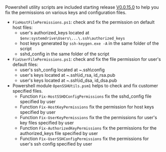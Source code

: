 Powershell utility scripts are included starting release [V0.0.15.0](https://github.com/PowerShell/Win32-OpenSSH/releases/tag/v0.0.15.0) to help you fix the permissions on various keys and configuration files.
  - `FixHostFilePermissions.ps1`: check and fix the permission on default host files:
    - user's authorized_keys located at ```$env:systemdrive\Users\...\.ssh\authorized_keys```
    - host keys generated by `ssh-keygen.exe -A` in the same folder of the script
    - sshd_config in the same folder of the script
  - `FixUserFilePermissions.ps1`: check and fix the file permission for user's default files: 
    - user's ssh_config located at ~\.ssh\config
    - user's keys located at ~\.ssh\id_rsa, id_rsa.pub
    - user's keys located at ~\.ssh\id_dsa, id_dsa.pub
  - Powershell module `OpenSSHUtils.psm1` helps to check and fix customer specified files.
    - Function `Fix-HostSSHDConfigPermissions` fix the sshd_config file specified by user
    - Function `Fix-HostKeyPermissions` fix the permission for host keys specified by user
    - Function `Fix-UserKeyPermissions` fix the the permissions for user's key files specified by user
    - Function `Fix-AuthorizedKeyPermissions` fix the permissions for the authorized_keys file specified by user
    - Function `Fix-UserSSHConfigPermissions` fix the permissions for user's ssh config specified by user